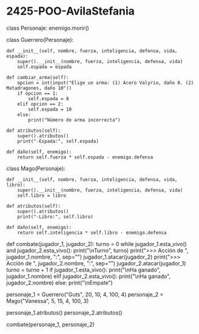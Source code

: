 # 2425-POO-AvilaStefania
class Personaje:
            enemigo.morir()


class Guerrero(Personaje):

    def __init__(self, nombre, fuerza, inteligencia, defensa, vida, espada):
        super().__init__(nombre, fuerza, inteligencia, defensa, vida)
        self.espada = espada

    def cambiar_arma(self):
        opcion = int(input("Elige un arma: (1) Acero Valyrio, daño 8. (2) Matadragones, daño 10"))
        if opcion == 1:
            self.espada = 8
        elif opcion == 2:
            self.espada = 10
        else:
            print("Número de arma incorrecta")

    def atributos(self):
        super().atributos()
        print("·Espada:", self.espada)

    def daño(self, enemigo):
        return self.fuerza * self.espada - enemigo.defensa


class Mago(Personaje):

    def __init__(self, nombre, fuerza, inteligencia, defensa, vida, libro):
        super().__init__(nombre, fuerza, inteligencia, defensa, vida)
        self.libro = libro

    def atributos(self):
        super().atributos()
        print("·Libro:", self.libro)

    def daño(self, enemigo):
        return self.inteligencia * self.libro - enemigo.defensa


def combate(jugador_1, jugador_2):
    turno = 0
    while jugador_1.esta_vivo() and jugador_2.esta_vivo():
        print("\nTurno", turno)
        print(">>> Acción de ", jugador_1.nombre, ":", sep="")
        jugador_1.atacar(jugador_2)
        print(">>> Acción de ", jugador_2.nombre, ":", sep="")
        jugador_2.atacar(jugador_1)
        turno = turno + 1
    if jugador_1.esta_vivo():
        print("\nHa ganado", jugador_1.nombre)
    elif jugador_2.esta_vivo():
        print("\nHa ganado", jugador_2.nombre)
    else:
        print("\nEmpate")


personaje_1 = Guerrero("Guts", 20, 10, 4, 100, 4)
personaje_2 = Mago("Vanessa", 5, 15, 4, 100, 3)

personaje_1.atributos()
personaje_2.atributos()

combate(personaje_1, personaje_2)
